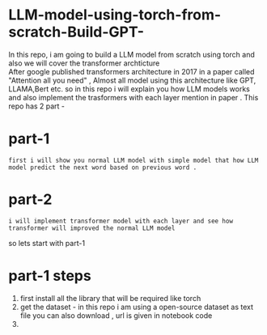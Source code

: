 # LLM-model-using-torch-from-scratch-Build-GPT-
In this repo, i am going to build a LLM model from scratch using torch and also we will cover the transformer archticture 
<br>
After google published transformers architecture in 2017 in a paper called "Attention all you need" , Almost all model using this architecture like GPT, LLAMA,Bert etc.
so in this repo i will explain you how LLM models works and also implement the trasformers with each layer mention in paper .
This repo has 2 part - <br>
# part-1
    first i will show you normal LLM model with simple model that how LLM model predict the next word based on previous word .
# part-2
    i will implement transformer model with each layer and see how transformer will improved the normal LLM model

so lets start with part-1

# part-1 steps 
1. first install all the library that will be required like torch
2. get the dataset - in this repo i am using a open-source dataset as text file you can also download , url is given in notebook code
3. 
